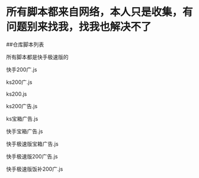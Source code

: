 # 所有脚本都来自网络，本人只是收集，有问题别来找我，找我也解决不了

##仓库脚本列表

所有脚本都是快手极速版的

快手200广.js

ks200广.js

ks200.js

ks200广告.js

ks宝箱广告.js

快手宝箱广告.js

快手极速版宝箱广告.js

快手极速版200广告.js

快手极速版饭补200广.js

